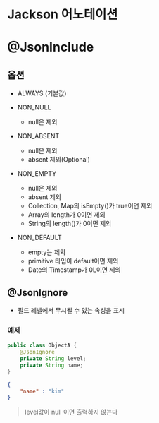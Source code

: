 # Jackson 어노테이션



# @JsonInclude



## 옵션

- ALWAYS (기본값)

- NON_NULL

  - null은 제외

- NON_ABSENT

  - null은 제외
  - absent 제외(Optional)

- NON_EMPTY

  - null은 제외
  - absent 제외
  - Collection, Map의 isEmpty()가 true이면 제외
  - Array의 length가 0이면 제외
  - String의 length()가 0이면 제외

- NON_DEFAULT

  - empty는 제외
  - primitive 타입이 default이면 제외
  - Date의 Timestamp가 0L이면 제외

  

## @JsonIgnore

- 필드 레벨에서 무시될 수 있는 속성을 표시

### 예제

~~~java
public class ObjectA {
    @JsonIgnore
    private String level;
    private String name;
}
~~~



~~~json
{
    "name" : "kim"
}
~~~

> level값이 null 이면 출력하지 않는다 

